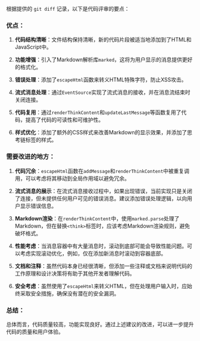 根据提供的 `git diff` 记录，以下是代码评审的要点：

### 优点：

1. **代码结构清晰**：文件结构保持清晰，新的代码片段被适当地添加到了HTML和JavaScript中。

2. **功能增强**：引入了Markdown解析库`marked`，这将为用户显示的消息提供更好的格式化。

3. **错误处理**：添加了`escapeHtml`函数来转义HTML特殊字符，防止XSS攻击。

4. **流式消息处理**：通过`EventSource`实现了流式消息的接收，并在消息流结束时关闭连接。

5. **代码复用**：通过`renderThinkContent`和`updateLastMessage`等函数复用了代码，提高了代码的可读性和可维护性。

6. **样式优化**：添加了额外的CSS样式来改善Markdown的显示效果，并添加了思考链标签的样式。

### 需要改进的地方：

1. **代码冗余**：`escapeHtml`函数在`addMessage`和`renderThinkContent`中被重复调用，可以考虑将其移动到全局作用域以避免冗余。

2. **流式消息的展示**：在流式消息接收过程中，如果出现错误，当前实现只是关闭了连接，但未提供任何用户可见的错误消息。建议添加错误处理逻辑，以向用户显示错误信息。

3. **Markdown渲染**：在`renderThinkContent`中，使用`marked.parse`处理了Markdown，但在替换`<think>`标签时，应该考虑Markdown渲染规则，避免破坏格式。

4. **性能考虑**：当消息容器中有大量消息时，滚动到底部可能会导致性能问题。可以考虑实现滚动优化，例如，仅在添加新消息时滚动到容器底部。

5. **文档和注释**：虽然代码本身已经很清晰，但添加一些注释或文档来说明代码的工作原理和设计决策将有助于其他开发者理解代码。

6. **安全考虑**：虽然使用了`escapeHtml`来转义HTML，但在处理用户输入时，应始终采取安全措施，确保没有潜在的安全漏洞。

### 总结：

总体而言，代码质量较高，功能实现良好。通过上述建议的改进，可以进一步提升代码的质量和用户体验。
